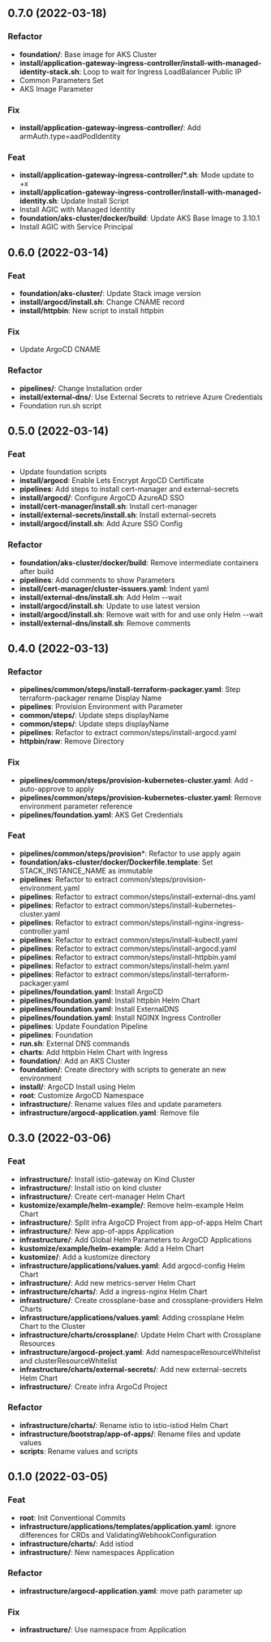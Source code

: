 ## 0.7.0 (2022-03-18)

### Refactor

- **foundation/**: Base image for AKS Cluster
- **install/application-gateway-ingress-controller/install-with-managed-identity-stack.sh**: Loop to wait for Ingress LoadBalancer Public IP
- Common Parameters Set
- AKS Image Parameter

### Fix

- **install/application-gateway-ingress-controller/**: Add armAuth.type=aadPodIdentity

### Feat

- **install/application-gateway-ingress-controller/*.sh**: Mode update to +x
- **install/application-gateway-ingress-controller/install-with-managed-identity.sh**: Update Install Script
- Install AGIC with Managed Identity
- **foundation/aks-cluster/docker/build**: Update AKS Base Image to 3.10.1
- Install AGIC with Service Principal

## 0.6.0 (2022-03-14)

### Feat

- **foundation/aks-cluster/**: Update Stack image version
- **install/argocd/install.sh**: Change CNAME record
- **install/httpbin**: New script to install httpbin

### Fix

- Update ArgoCD CNAME

### Refactor

- **pipelines/**: Change Installation order
- **install/external-dns/**: Use External Secrets to retrieve Azure Credentials
- Foundation run.sh script

## 0.5.0 (2022-03-14)

### Feat

- Update foundation scripts
- **install/argocd**: Enable Lets Encrypt ArgoCD Certificate
- **pipelines**: Add steps to install cert-manager and external-secrets
- **install/argocd/**: Configure ArgoCD AzureAD SSO
- **install/cert-manager/install.sh**: Install cert-manager
- **install/external-secrets/install.sh**: Install external-secrets
- **install/argocd/install.sh**: Add Azure SSO Config

### Refactor

- **foundation/aks-cluster/docker/build**: Remove intermediate containers after build
- **pipelines**: Add comments to show Parameters
- **install/cert-manager/cluster-issuers.yaml**: Indent yaml
- **install/external-dns/install.sh**: Add Helm --wait
- **install/argocd/install.sh**: Update to use latest version
- **install/argocd/install.sh**: Remove wait with for and use only Helm --wait
- **install/external-dns/install.sh**: Remove comments

## 0.4.0 (2022-03-13)

### Refactor

- **pipelines/common/steps/install-terraform-packager.yaml**: Step terraform-packager rename Display Name
- **pipelines**: Provision Environment with Parameter
- **common/steps/**: Update steps displayName
- **common/steps/**: Update steps displayName
- **pipelines**: Refactor to extract common/steps/install-argocd.yaml
- **httpbin/raw**: Remove Directory

### Fix

- **pipelines/common/steps/provision-kubernetes-cluster.yaml**: Add -auto-approve to apply
- **pipelines/common/steps/provision-kubernetes-cluster.yaml**: Remove environment parameter reference
- **pipelines/foundation.yaml**: AKS Get Credentials

### Feat

- **pipelines/common/steps/provision***: Refactor to use apply again
- **foundation/aks-cluster/docker/Dockerfile.template**: Set STACK_INSTANCE_NAME as immutable
- **pipelines**: Refactor to extract common/steps/provision-environment.yaml
- **pipelines**: Refactor to extract common/steps/install-external-dns.yaml
- **pipelines**: Refactor to extract common/steps/install-kubernetes-cluster.yaml
- **pipelines**: Refactor to extract common/steps/install-nginx-ingress-controller.yaml
- **pipelines**: Refactor to extract common/steps/install-kubectl.yaml
- **pipelines**: Refactor to extract common/steps/install-argocd.yaml
- **pipelines**: Refactor to extract common/steps/install-httpbin.yaml
- **pipelines**: Refactor to extract common/steps/install-helm.yaml
- **pipelines**: Refactor to extract common/steps/install-terraform-packager.yaml
- **pipelines/foundation.yaml**: Install ArgoCD
- **pipelines/foundation.yaml**: Install httpbin Helm Chart
- **pipelines/foundation.yaml**: Install ExternalDNS
- **pipelines/foundation.yaml**: Install NGINX Ingress Controller
- **pipelines**: Update Foundation Pipeline
- **pipelines**: Foundation
- **run.sh**: External DNS commands
- **charts**: Add httpbin Helm Chart with Ingress
- **foundation/**: Add an AKS Cluster
- **foundation/**: Create directory with scripts to generate an new environment
- **install/**: ArgoCD Install using Helm
- **root**: Customize ArgoCD Namespace
- **infrastructure/**: Rename values files and update parameters
- **infrastructure/argocd-application.yaml**: Remove file

## 0.3.0 (2022-03-06)

### Feat

- **infrastructure/**: Install istio-gateway on Kind Cluster
- **infrastructure/**: Install istio on kind cluster
- **infrastructure/**: Create cert-manager Helm Chart
- **kustomize/example/helm-example/**: Remove helm-example Helm Chart
- **infrastructure/**: Split infra ArgoCD Project from app-of-apps Helm Chart
- **infrastructure/**: New app-of-apps Application
- **infrastructure/**: Add Global Helm Parameters to ArgoCD Applications
- **kustomize/example/helm-example**: Add a Helm Chart
- **kustomize/**: Add a kustomize directory
- **infrastructure/applications/values.yaml**: Add argocd-config Helm Chart
- **infrastructure/**: Add new metrics-server Helm Chart
- **infrastructure/charts/**: Add a ingress-nginx Helm Chart
- **infrastructure/**: Create crossplane-base and crossplane-providers Helm Charts
- **infrastructure/applications/values.yaml**: Adding crossplane Helm Chart to the Cluster
- **infrastructure/charts/crossplane/**: Update Helm Chart with Crossplane Resources
- **infrastructure/argocd-project.yaml**: Add namespaceResourceWhitelist and clusterResourceWhitelist
- **infrastructure/charts/external-secrets/**: Add new external-secrets Helm Chart
- **infrastructure/**: Create infra ArgoCd Project

### Refactor

- **infrastructure/charts/**: Rename istio to istio-istiod Helm Chart
- **infrastructure/bootstrap/app-of-apps/**: Rename files and update values
- **scripts**: Rename values and scripts

## 0.1.0 (2022-03-05)

### Feat

- **root**: Init Conventional Commits
- **infrastructure/applications/templates/application.yaml**: ignore differences for CRDs and ValidatingWebhookConfiguration
- **infrastructure/charts/**: Add istiod
- **infrastructure/**: New namespaces Application

### Refactor

- **infrastructure/argocd-application.yaml**: move path parameter up

### Fix

- **infrastructure/**: Use namespace from Application
